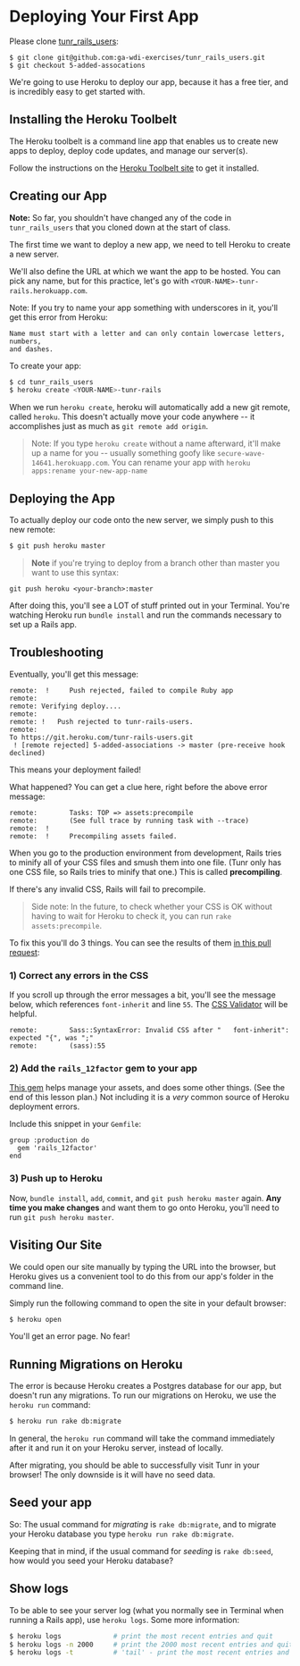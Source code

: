 # Deploying Your First App

Please clone [tunr_rails_users](https://github.com/ga-wdi-exercises/tunr_rails_users):

```
$ git clone git@github.com:ga-wdi-exercises/tunr_rails_users.git
$ git checkout 5-added-assocations
```

We're going to use Heroku to deploy our app, because it has a free tier, and is
incredibly easy to get started with.

## Installing the Heroku Toolbelt

The Heroku toolbelt is a command line app that enables us to create new apps to
deploy, deploy code updates, and manage our server(s).

Follow the instructions on the
[Heroku Toolbelt site](https://toolbelt.heroku.com) to get it installed.

## Creating our App

**Note:** So far, you shouldn't have changed any of the code in `tunr_rails_users` that you cloned down at the start of class.

The first time we want to deploy a new app, we need to tell Heroku to create a
new server.

We'll also define the URL at which we want the app to be hosted. You can pick any name, but for this practice, let's go with `<YOUR-NAME>-tunr-rails.herokuapp.com`.

Note: If you try to name your app something with underscores in it, you'll get this error from Heroku:

```
Name must start with a letter and can only contain lowercase letters, numbers,
and dashes.
```

To create your app:

```bash
$ cd tunr_rails_users
$ heroku create <YOUR-NAME>-tunr-rails
```

When we run `heroku create`, heroku will automatically add a new git remote,
called `heroku`. This doesn't actually move your code anywhere -- it accomplishes just as much as `git remote add origin`.

> Note: If you type `heroku create` without a name afterward, it'll make up a name for you -- usually something goofy like `secure-wave-14641.herokuapp.com`. You can rename your app with `heroku apps:rename your-new-app-name`

## Deploying the App

To actually deploy our code onto the new server, we simply push to this new remote:

```bash
$ git push heroku master
```

> **Note** if you're trying to deploy from a branch other than master you want to use this syntax:

```
git push heroku <your-branch>:master
```

After doing this, you'll see a LOT of stuff printed out in your Terminal. You're watching Heroku run `bundle install` and run the commands necessary to set up a Rails app.

## Troubleshooting

Eventually, you'll get this message:

```
remote:  !     Push rejected, failed to compile Ruby app
remote:
remote: Verifying deploy....
remote:
remote: !	Push rejected to tunr-rails-users.
remote:
To https://git.heroku.com/tunr-rails-users.git
 ! [remote rejected] 5-added-associations -> master (pre-receive hook declined)
```

This means your deployment failed!

What happened? You can get a clue here, right before the above error message:

```
remote:        Tasks: TOP => assets:precompile
remote:        (See full trace by running task with --trace)
remote:  !
remote:  !     Precompiling assets failed.
```

When you go to the production environment from development, Rails tries to minify all of your CSS files and smush them into one file. (Tunr only has one CSS file, so Rails tries to minify that one.) This is called **precompiling**.

If there's any invalid CSS, Rails will fail to precompile.

> Side note: In the future, to check whether your CSS is OK without having to wait for Heroku to check it, you can run `rake assets:precompile`.

To fix this you'll do 3 things. You can see the results of them [in this pull request](https://github.com/ga-wdi-exercises/tunr_rails_users/pull/7):

### 1) Correct any errors in the CSS

If you scroll up through the error messages a bit, you'll see the message below, which references `font-inherit` and line `55`. The [CSS Validator](http://jigsaw.w3.org/css-validator) will be helpful.

```
remote:        Sass::SyntaxError: Invalid CSS after "   font-inherit": expected "{", was ";"
remote:        (sass):55
```

### 2) Add the `rails_12factor` gem to your app

[This gem](http://12factor.net/) helps manage your assets, and does some other things. (See the end of this lesson plan.) Not including it is a *very* common source of Heroku deployment errors.

Include this snippet in your `Gemfile`:

```
group :production do
  gem 'rails_12factor'
end
```

### 3) Push up to Heroku

Now, `bundle install`, `add`, `commit`, and `git push heroku master` again. **Any time you make changes** and want them to go onto Heroku, you'll need to run `git push heroku master`.

## Visiting Our Site

We could open our site manually by typing the URL into the browser, but Heroku
gives us a convenient tool to do this from our app's folder in the command line.

Simply run the following command to open the site in your default browser:

```bash
$ heroku open
```

You'll get an error page. No fear!

## Running Migrations on Heroku

The error is because Heroku creates a Postgres database for our app, but doesn't run
any migrations. To run our migrations on Heroku, we use the `heroku run`
command:

```bash
$ heroku run rake db:migrate
```

In general, the `heroku run` command will take the command immediately after it
and run it on your Heroku server, instead of locally.

After migrating, you should be able to successfully visit Tunr in your browser! The only downside is it will have no seed data.

## Seed your app

So: The usual command for *migrating* is `rake db:migrate`, and to migrate your Heroku database you type `heroku run rake db:migrate`.

Keeping that in mind, if the usual command for *seeding* is `rake db:seed`, how would you seed your Heroku database?

## Show logs

To be able to see your server log (what you normally see in Terminal when running a Rails app), use `heroku logs`. Some more information:

```bash
$ heroku logs             # print the most recent entries and quit
$ heroku logs -n 2000     # print the 2000 most recent entries and quit
$ heroku logs -t          # 'tail' - print the most recent entries and continue to print new ones until we quit using ctrl-c
```
